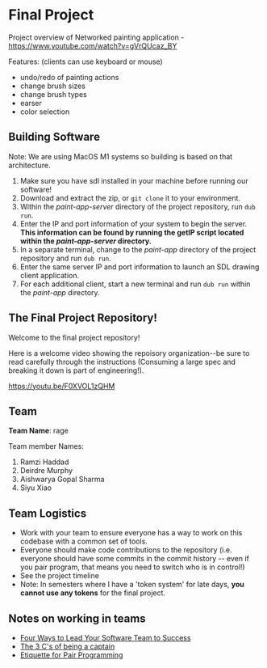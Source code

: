 # Final Project
Project overview of Networked painting application - https://www.youtube.com/watch?v=gVrQUcaz_BY

Features: (clients can use keyboard or mouse)
- undo/redo of painting actions
- change brush sizes
- change brush types
- earser
- color selection
## Building Software

Note: We are using MacOS M1 systems so building is based on that architecture.
1. Make sure you have sdl installed in your machine before running our software!
2. Download and extract the zip, or `git clone` it to your environment.
3. Within the *paint-app-server* directory of the project repository, run `dub run`.
4. Enter the IP and port information of your system to begin the server.
**This information can be found by running the getIP script located within the *paint-app-server* directory.**
5. In a separate terminal, change to the *paint-app* directory of the project repository and run `dub run`.
6. Enter the same server IP and port information to launch an SDL drawing client application.
7. For each additional client, start a new terminal and run `dub run` within the *paint-app* directory.

## The Final Project Repository!

Welcome to the final project repository!  

Here is a welcome video showing the repoisory organization--be sure to read carefully through the instructions (Consuming a large spec and breaking it down is part of engineering!).

<a href="https://youtu.be/F0XVOL1zQHM">
</a>

https://youtu.be/F0XVOL1zQHM



## Team

**Team Name**: rage

Team member Names:

1. Ramzi Haddad
2. Deirdre Murphy
3. Aishwarya Gopal Sharma
4. Siyu Xiao

## Team Logistics

- Work with your team to ensure everyone has a way to work on this codebase with a common set of tools.
- Everyone should make code contributions to the repository (i.e. everyone should have some commits in the commit history -- even if you pair program, that means you need to switch who is in control!)
- See the project timeline
- Note: In semesters where I have a 'token system' for late days, **you cannot use any tokens** for the final project.

## Notes on working in teams

* [Four Ways to Lead Your Software Team to Success](https://hackernoon.com/four-ways-to-lead-software-team-to-success-43fa156719b4)
* [The 3 C's of being a captain](https://appliedsportpsych.org/resources/resources-for-athletes/the-3-c-s-of-being-a-captain/)
* [Etiquette for Pair Programming](https://dzone.com/articles/etiquette-for-pair-programming)
